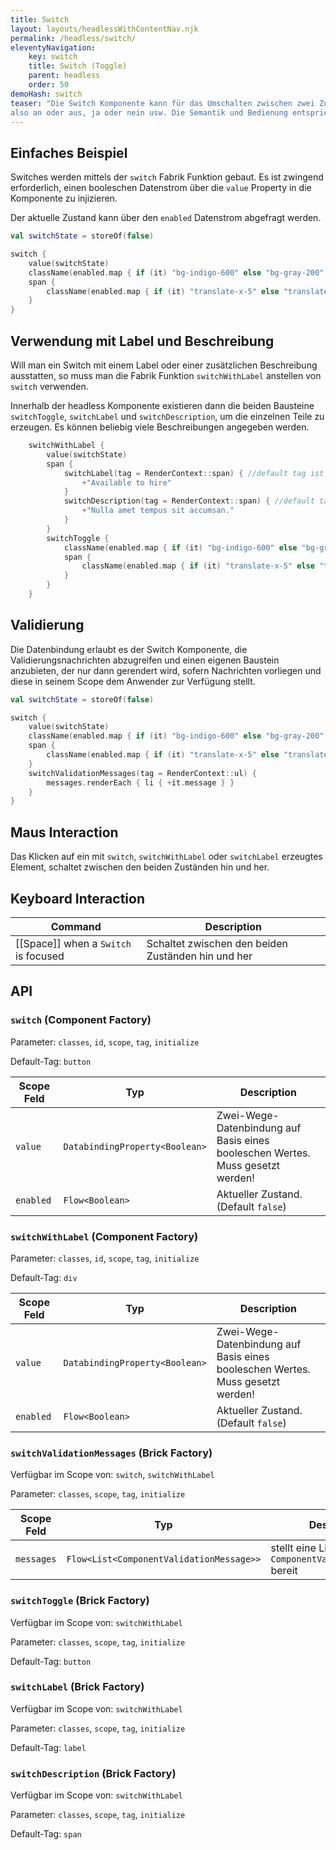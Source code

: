 ```yaml
---
title: Switch
layout: layouts/headlessWithContentNav.njk
permalink: /headless/switch/
eleventyNavigation:
    key: switch
    title: Switch (Toggle)
    parent: headless
    order: 50
demoHash: switch
teaser: "Die Switch Komponente kann für das Umschalten zwischen zwei Zuständen verwendet werden, 
also an oder aus, ja oder nein usw. Die Semantik und Bedienung entspricht der einer einzelnen Checkbox."
---
```


## Einfaches Beispiel

Switches werden mittels der ``switch`` Fabrik Funktion gebaut. Es ist zwingend erforderlich, einen booleschen 
Datenstrom über die ``value`` Property in die Komponente zu injizieren.

Der aktuelle Zustand kann über den ``enabled`` Datenstrom abgefragt werden.

```kotlin
val switchState = storeOf(false)

switch {
    value(switchState)
    className(enabled.map { if (it) "bg-indigo-600" else "bg-gray-200" })
    span {
        className(enabled.map { if (it) "translate-x-5" else "translate-x-0" })
    }
}
```

## Verwendung mit Label und Beschreibung

Will man ein Switch mit einem Label oder einer zusätzlichen Beschreibung ausstatten, so muss man die Fabrik Funktion
``switchWithLabel`` anstellen von ``switch`` verwenden.

Innerhalb der headless Komponente existieren dann die beiden Bausteine ``switchToggle``, ``switchLabel`` und
``switchDescription``, um die einzelnen Teile zu erzeugen. Es können beliebig viele Beschreibungen angegeben werden.

```kotlin
    switchWithLabel {
        value(switchState)
        span {
            switchLabel(tag = RenderContext::span) { //default tag ist ``label``
                +"Available to hire"
            }
            switchDescription(tag = RenderContext::span) { //default tag ist ``p``
                +"Nulla amet tempus sit accumsan."
            }
        }
        switchToggle {
            className(enabled.map { if (it) "bg-indigo-600" else "bg-gray-200" })
            span {
                className(enabled.map { if (it) "translate-x-5" else "translate-x-0" })
            }
        }
    }
```

## Validierung

Die Datenbindung erlaubt es der Switch Komponente, die Validierungsnachrichten abzugreifen und einen eigenen Baustein
anzubieten, der nur dann gerendert wird, sofern Nachrichten vorliegen und diese in seinem Scope dem Anwender zur
Verfügung stellt.


```kotlin
val switchState = storeOf(false)

switch {
    value(switchState)
    className(enabled.map { if (it) "bg-indigo-600" else "bg-gray-200" })
    span {
        className(enabled.map { if (it) "translate-x-5" else "translate-x-0" })
    }
    switchValidationMessages(tag = RenderContext::ul) { 
        messages.renderEach { li { +it.message } }
    }
}
```

## Maus Interaction

Das Klicken auf ein mit ``switch``, ``switchWithLabel`` oder ``switchLabel`` erzeugtes Element, schaltet zwischen den
beiden Zuständen hin und her.

## Keyboard Interaction

| Command                              | Description                                        |
|--------------------------------------|----------------------------------------------------|
| [[Space]] when a `Switch` is focused | Schaltet zwischen den beiden Zuständen hin und her |

## API

### `switch` (Component Factory)

Parameter: `classes`, `id`, `scope`, `tag`, `initialize`

Default-Tag: `button`

| Scope Feld | Typ                            | Description                                                                    |
|------------|--------------------------------|--------------------------------------------------------------------------------|
| `value`    | `DatabindingProperty<Boolean>` | Zwei-Wege-Datenbindung auf Basis eines booleschen Wertes. Muss gesetzt werden! |
| `enabled`  | `Flow<Boolean>`                | Aktueller Zustand. (Default `false`)                                           |


### `switchWithLabel` (Component Factory)

Parameter: `classes`, `id`, `scope`, `tag`, `initialize`

Default-Tag: `div`

| Scope Feld | Typ                            | Description                                                                    |
|------------|--------------------------------|--------------------------------------------------------------------------------|
| `value`    | `DatabindingProperty<Boolean>` | Zwei-Wege-Datenbindung auf Basis eines booleschen Wertes. Muss gesetzt werden! |
| `enabled`  | `Flow<Boolean>`                | Aktueller Zustand. (Default `false`)                                           |


### `switchValidationMessages` (Brick Factory)

Verfügbar im Scope von: `switch`, `switchWithLabel`

Parameter: `classes`, `scope`, `tag`, `initialize`

| Scope Feld | Typ                                      | Description                                                   |
|------------|------------------------------------------|---------------------------------------------------------------|
| `messages` | `Flow<List<ComponentValidationMessage>>` | stellt eine Liste von ``ComponentValidationMessage`` bereit   |


### `switchToggle` (Brick Factory)

Verfügbar im Scope von: ``switchWithLabel``

Parameter: `classes`, `scope`, `tag`, `initialize`

Default-Tag: `button`


### `switchLabel` (Brick Factory)

Verfügbar im Scope von: ``switchWithLabel``

Parameter: `classes`, `scope`, `tag`, `initialize`

Default-Tag: `label`


### `switchDescription` (Brick Factory)

Verfügbar im Scope von: ``switchWithLabel``

Parameter: `classes`, `scope`, `tag`, `initialize`

Default-Tag: `span`
